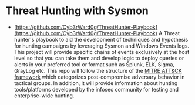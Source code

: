 # Threat Hunting with Sysmon

* [https://github.com/Cyb3rWard0g/ThreatHunter-Playbook](https://github.com/Cyb3rWard0g/ThreatHunter-Playbook) A Threat hunter's playbook to aid the development of techniques and hypothesis for hunting campaigns by leveraging Sysmon and Windows Events logs. This project will provide specific chains of events exclusively at the host level so that you can take them and develop logic to deploy queries or alerts in your preferred tool or format such as Splunk, ELK, Sigma, GrayLog etc. This repo will follow the structure of the [MITRE ATT&CK framework](https://attack.mitre.org) which categorizes post-compromise adversary behavior in tactical groups. In addition, it will provide information about hunting tools/platforms developed by the infosec community for testing and enterprise-wide hunting.

